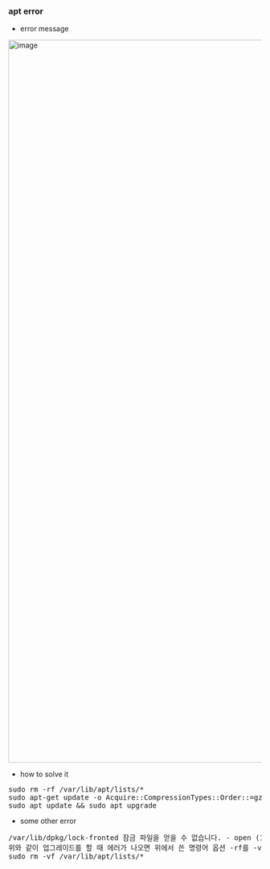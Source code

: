 ### apt error

- error message
  
<img width="1436" alt="image" src="https://github.com/jeonghoonkang/BerePi/assets/4180063/d72990cf-358c-4664-b407-6cd103d4fac5">

- how to solve it
  
<pre>
sudo rm -rf /var/lib/apt/lists/*
sudo apt-get update -o Acquire::CompressionTypes::Order::=gz
sudo apt update && sudo apt upgrade
</pre>

- some other error
<pre>
/var/lib/dpkg/lock-fronted 잠금 파일을 얻을 수 없습니다. - open (11: 자원이 일시적으로 사용 불가능함)
위와 같이 업그레이드를 할 때 에러가 나오면 위에서 쓴 명령어 옵션 -rf를 -vf 옵션으로 바꿔서 사용하면 해결된다.
sudo rm -vf /var/lib/apt/lists/*
  
</pre>
